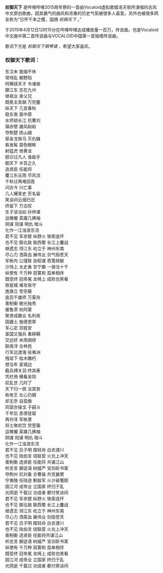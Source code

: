 

**权御天下**
是哔哩哔哩2015拜年祭的一首由Vocaloid虚拟歌姬洛天依所演唱的古风中文原创歌曲，因其霸气的曲风和浓重的历史气氛被很多人喜爱。另外也被很多网友称为“日怀千本之樱，国拥
_权御天下_ 。”  
  
于2015年4月12日12时15分在哔哩哔哩达成播放量一百万，传说曲。也是Vocaloid中文曲中第二首传说曲与VOCALOID中国第一首独唱传说曲。  
  
歌词下方是 _权御天下钢琴谱_ ，希望大家喜欢。

### 权御天下歌词：

东汉末 狼烟不休  
常侍乱 朝野陷  
阿瞒挟天子 令诸侯  
踞江东 志在九州  
继祖业 承父兄  
既冕主吴越 万兜鍪  
纵天下 几变春秋  
稳东南 面中原  
水师锁长江 抗曹刘  
镇赤壁 雄风赳赳  
夺荆楚 抚山越  
驱金戈铁马 灭仇雠  
紫发髯 碧色眼眸  
射猛虎 倚黄龙  
胆识过凡人 谁敌手  
御天下 半百之久  
选贤臣 任能将  
覆江东云雨 尽风流  
千秋过再难回首  
问古今 兴亡事  
几人耀青史 芳名留  
笑谈间云烟已旧  
终留下 万古叹  
生子该当如 孙仲谋  
运帷幄 英雄几拂袖  
阴谋 阳谋 明仇 暗斗  
化作一江浊浪东流  
君不见 军赤壁 纵野火 铁索连环  
也不见 御北敌 联西蜀 长江上鏖战  
继遗志 领江东 屹立于 神州东南  
尽心力 洒英血 展伟业 剑气指苍天  
军帐内 公瑾智 张昭谋 奇策频献  
沙场上 太史勇 甘宁霸 一骑当十千  
纵使有 千万种 寂寞和 孤单相伴  
既受终 冠帝冕 龙椅上 成败也笑看  
铁瓮城 难攻易守  
旌旗立 苍空蔽  
逾百千雄师 万蒙舟  
善制衡 眼光独秀  
擢鲁肃 劝阿蒙  
聚贤成霸业 名利收  
固疆土 施德恩厚  
军心定 百姓安  
富国又强兵 重耕耨  
交远好 未雨绸缪  
联南洋 合林邑  
行军远渡海 驻夷洲  
残垣下 枯木雕朽  
想当年 麦城边  
截兵缚关羽 终其寿  
凭栏倚 横看吴钩  
叹乱世 几时了  
天下归一统 没其咎  
称帝王 壮心仍稠  
却无奈 自孤傲  
同室亦操戈 子嗣斗  
千年后 恚恨徒留  
再何寻 军帐里  
将士聚欢饮 赏箜篌  
运帷幄 英雄几拂袖  
阴谋 阳谋 明仇 暗斗  
化作一江浊浪东流  
君不见 吕子明 踏轻舟 白衣渡川  
也不见 陆伯言 烧联营 火光上冲天  
善制衡 选贤臣 任能将 共谋江山  
听忠言 摒逆语 树威严 宝剑斫书案  
夺荆州 抗刘备 合曹操 共克襄樊  
守夷陵 任陆逊 剿敌军 火计破蜀胆  
固江河 成帝业 立国家 终归于乱  
光阴逝 千载过 功成者 都付笑谈间  
君不见 军赤壁 纵野火 铁索连环  
也不见 御北敌 联西蜀 长江上鏖战  
继遗志 领江东 屹立于 神州东南  
尽心力 洒英血 展伟业 剑指苍天  
君不见 吕子明 踏轻舟 白衣渡川  
也不见 陆伯言 烧联营 火光上冲天  
善制衡 选贤臣 任能将共谋江山  
听忠言 摒逆语 树威严 宝剑斫书案  
纵使有 千万种 寂寞和 孤单相伴  
既受终 冠帝冕 龙椅上 成败也笑看  
固江河 成帝业 立国家 终归于乱  
光阴逝 千载过 功成者 都付笑谈间

